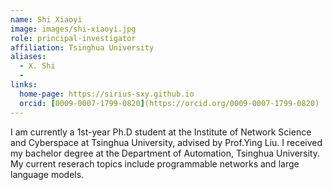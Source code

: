 ```yaml
---
name: Shi Xiaoyi
image: images/shi-xiaoyi.jpg
role: principal-investigator
affiliation: Tsinghua University
aliases:
  - X. Shi
  - 
links:
  home-page: https://sirius-sxy.github.io
  orcid: [0009-0007-1799-0820](https://orcid.org/0009-0007-1799-0820)
---
```


I am currently a 1st-year Ph.D student at the Institute of Network Science and Cyberspace at Tsinghua University, advised by Prof.Ying Liu. I received my bachelor degree at the Department of Automation, Tsinghua University. My current reserach topics include programmable networks and large language models.
